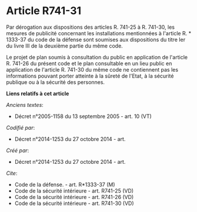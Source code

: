 # Article R741-31

Par dérogation aux dispositions des articles R. 741-25 à R. 741-30, les mesures de publicité concernant les installations
mentionnées à l'article R. * 1333-37 du code de la défense sont soumises aux dispositions du titre Ier du livre III de la
deuxième partie du même code. 

Le projet de plan soumis à consultation du public en application de l'article R. 741-26 du présent code et le plan
consultable en un lieu public en application de l'article R. 741-30 du même code ne contiennent pas les informations pouvant
porter atteinte à la sûreté de l'Etat, à la sécurité publique ou à la sécurité des personnes.

**Liens relatifs à cet article**

_Anciens textes_:

  - Décret n°2005-1158 du 13 septembre 2005 - art. 10 (VT)

_Codifié par_:

  - Décret n°2014-1253 du 27 octobre 2014 - art.

_Créé par_:

  - Décret n°2014-1253 du 27 octobre 2014 - art.

_Cite_:

  - Code de la défense. - art. R*1333-37 (M)
  - Code de la sécurité intérieure - art. R741-25 (VD)
  - Code de la sécurité intérieure - art. R741-26 (VD)
  - Code de la sécurité intérieure - art. R741-30 (VD)

